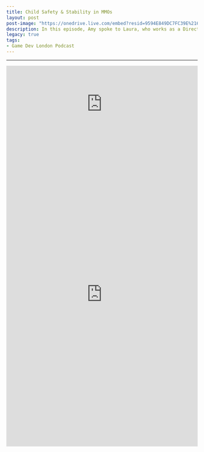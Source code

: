 ```yaml
---
title: Child Safety & Stability in MMOs
layout: post
post-image: "https://onedrive.live.com/embed?resid=9594E849DC7FC39E%2161236&authkey=%21AEOv8ewMgqqfbD0&width=1920&height=1634"
description: In this episode, Amy spoke to Laura, who works as a Director of community safety & stability at Roblox. They discussed her role and the different issues with online safety for children and how they can be solved!
legacy: true
tags:
- Game Dev London Podcast
---
```


---

<iframe src="https://anchor.fm/game-dev-london/embed/episodes/Child-Safety--Stability-in-MMOs-with-Laura-from-ROBLOX---109---Game-Dev-London-Podcast-e1j5cj3" height="200px" width="100%" frameborder="0" scrolling="no"></iframe>

<div class="video-container" style="padding-top: 0px !important">
    <iframe width="100%" height="800" src="https://www.youtube.com/embed/K6JVaOoE_Jg" title="YouTube video player" frameborder="0" allow="accelerometer; autoplay; clipboard-write; encrypted-media; gyroscope; picture-in-picture" allowfullscreen></iframe>
</div>
